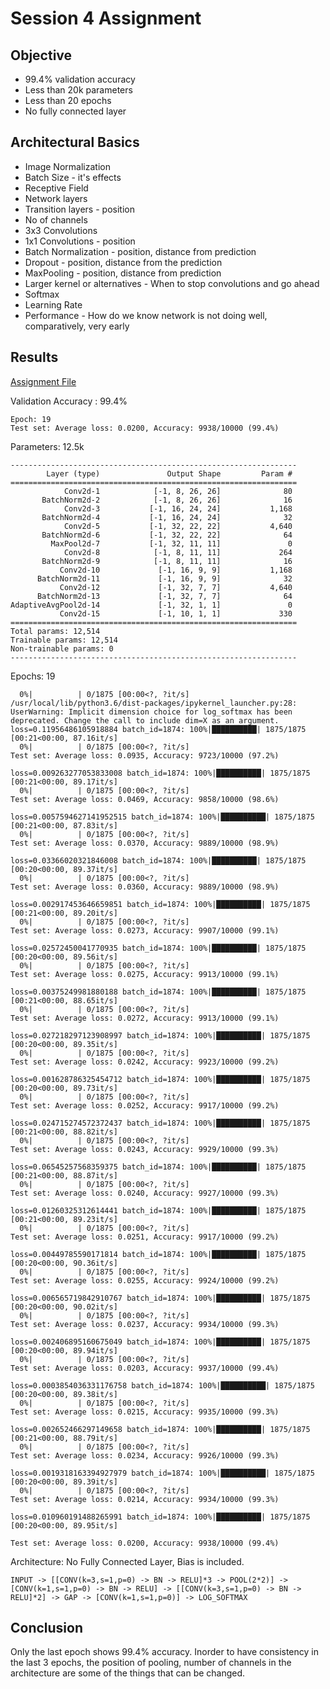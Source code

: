 # Session 4 Assignment

## Objective

* 99.4% validation accuracy
* Less than 20k parameters
* Less than 20 epochs
* No fully connected layer

##  Architectural Basics 

* Image Normalization
* Batch Size - it's effects
* Receptive Field
* Network layers 
* Transition layers - position
* No of channels
* 3x3 Convolutions
* 1x1 Convolutions - position
* Batch Normalization - position, distance from prediction
* Dropout - position, distance from the prediction
* MaxPooling - position, distance from prediction
* Larger kernel or alternatives - When to stop convolutions and go ahead
* Softmax
* Learning Rate
* Performance - How do we know network is not doing well, comparatively, very early

## Results

[Assignment File](https://github.com/sagarigrandhi/EVA4/blob/master/S4/Assignment_4.ipynb)

Validation Accuracy : 99.4%

```
Epoch: 19
Test set: Average loss: 0.0200, Accuracy: 9938/10000 (99.4%)
```

Parameters: 12.5k

```
----------------------------------------------------------------
        Layer (type)               Output Shape         Param #
================================================================
            Conv2d-1            [-1, 8, 26, 26]              80
       BatchNorm2d-2            [-1, 8, 26, 26]              16
            Conv2d-3           [-1, 16, 24, 24]           1,168
       BatchNorm2d-4           [-1, 16, 24, 24]              32
            Conv2d-5           [-1, 32, 22, 22]           4,640
       BatchNorm2d-6           [-1, 32, 22, 22]              64
         MaxPool2d-7           [-1, 32, 11, 11]               0
            Conv2d-8            [-1, 8, 11, 11]             264
       BatchNorm2d-9            [-1, 8, 11, 11]              16
           Conv2d-10             [-1, 16, 9, 9]           1,168
      BatchNorm2d-11             [-1, 16, 9, 9]              32
           Conv2d-12             [-1, 32, 7, 7]           4,640
      BatchNorm2d-13             [-1, 32, 7, 7]              64
AdaptiveAvgPool2d-14             [-1, 32, 1, 1]               0
           Conv2d-15             [-1, 10, 1, 1]             330
================================================================
Total params: 12,514
Trainable params: 12,514
Non-trainable params: 0
----------------------------------------------------------------
```

Epochs: 19

```
  0%|          | 0/1875 [00:00<?, ?it/s]
/usr/local/lib/python3.6/dist-packages/ipykernel_launcher.py:28: UserWarning: Implicit dimension choice for log_softmax has been deprecated. Change the call to include dim=X as an argument.
loss=0.11956486105918884 batch_id=1874: 100%|██████████| 1875/1875 [00:21<00:00, 87.16it/s]
  0%|          | 0/1875 [00:00<?, ?it/s]
Test set: Average loss: 0.0935, Accuracy: 9723/10000 (97.2%)

loss=0.009263277053833008 batch_id=1874: 100%|██████████| 1875/1875 [00:21<00:00, 89.17it/s]
  0%|          | 0/1875 [00:00<?, ?it/s]
Test set: Average loss: 0.0469, Accuracy: 9858/10000 (98.6%)

loss=0.0057594627141952515 batch_id=1874: 100%|██████████| 1875/1875 [00:21<00:00, 87.83it/s]
  0%|          | 0/1875 [00:00<?, ?it/s]
Test set: Average loss: 0.0370, Accuracy: 9889/10000 (98.9%)

loss=0.03366020321846008 batch_id=1874: 100%|██████████| 1875/1875 [00:20<00:00, 89.37it/s]
  0%|          | 0/1875 [00:00<?, ?it/s]
Test set: Average loss: 0.0360, Accuracy: 9889/10000 (98.9%)

loss=0.002917453646659851 batch_id=1874: 100%|██████████| 1875/1875 [00:21<00:00, 89.20it/s]
  0%|          | 0/1875 [00:00<?, ?it/s]
Test set: Average loss: 0.0273, Accuracy: 9907/10000 (99.1%)

loss=0.02572450041770935 batch_id=1874: 100%|██████████| 1875/1875 [00:20<00:00, 89.56it/s]
  0%|          | 0/1875 [00:00<?, ?it/s]
Test set: Average loss: 0.0275, Accuracy: 9913/10000 (99.1%)

loss=0.00375249981880188 batch_id=1874: 100%|██████████| 1875/1875 [00:21<00:00, 88.65it/s]
  0%|          | 0/1875 [00:00<?, ?it/s]
Test set: Average loss: 0.0272, Accuracy: 9913/10000 (99.1%)

loss=0.027218297123908997 batch_id=1874: 100%|██████████| 1875/1875 [00:20<00:00, 89.35it/s]
  0%|          | 0/1875 [00:00<?, ?it/s]
Test set: Average loss: 0.0242, Accuracy: 9923/10000 (99.2%)

loss=0.001628786325454712 batch_id=1874: 100%|██████████| 1875/1875 [00:20<00:00, 89.73it/s]
  0%|          | 0/1875 [00:00<?, ?it/s]
Test set: Average loss: 0.0252, Accuracy: 9917/10000 (99.2%)

loss=0.024715274572372437 batch_id=1874: 100%|██████████| 1875/1875 [00:21<00:00, 88.82it/s]
  0%|          | 0/1875 [00:00<?, ?it/s]
Test set: Average loss: 0.0243, Accuracy: 9929/10000 (99.3%)

loss=0.06545257568359375 batch_id=1874: 100%|██████████| 1875/1875 [00:21<00:00, 88.87it/s]
  0%|          | 0/1875 [00:00<?, ?it/s]
Test set: Average loss: 0.0240, Accuracy: 9927/10000 (99.3%)

loss=0.01260325312614441 batch_id=1874: 100%|██████████| 1875/1875 [00:21<00:00, 89.23it/s]
  0%|          | 0/1875 [00:00<?, ?it/s]
Test set: Average loss: 0.0251, Accuracy: 9917/10000 (99.2%)

loss=0.00449785590171814 batch_id=1874: 100%|██████████| 1875/1875 [00:20<00:00, 90.36it/s]
  0%|          | 0/1875 [00:00<?, ?it/s]
Test set: Average loss: 0.0255, Accuracy: 9924/10000 (99.2%)

loss=0.006565719842910767 batch_id=1874: 100%|██████████| 1875/1875 [00:20<00:00, 90.02it/s]
  0%|          | 0/1875 [00:00<?, ?it/s]
Test set: Average loss: 0.0237, Accuracy: 9934/10000 (99.3%)

loss=0.002406895160675049 batch_id=1874: 100%|██████████| 1875/1875 [00:20<00:00, 89.94it/s]
  0%|          | 0/1875 [00:00<?, ?it/s]
Test set: Average loss: 0.0203, Accuracy: 9937/10000 (99.4%)

loss=0.0003854036331176758 batch_id=1874: 100%|██████████| 1875/1875 [00:20<00:00, 89.38it/s]
  0%|          | 0/1875 [00:00<?, ?it/s]
Test set: Average loss: 0.0215, Accuracy: 9935/10000 (99.3%)

loss=0.002652466297149658 batch_id=1874: 100%|██████████| 1875/1875 [00:21<00:00, 88.79it/s]
  0%|          | 0/1875 [00:00<?, ?it/s]
Test set: Average loss: 0.0234, Accuracy: 9926/10000 (99.3%)

loss=0.0019318163394927979 batch_id=1874: 100%|██████████| 1875/1875 [00:20<00:00, 89.39it/s]
  0%|          | 0/1875 [00:00<?, ?it/s]
Test set: Average loss: 0.0214, Accuracy: 9934/10000 (99.3%)

loss=0.010960191488265991 batch_id=1874: 100%|██████████| 1875/1875 [00:20<00:00, 89.95it/s]

Test set: Average loss: 0.0200, Accuracy: 9938/10000 (99.4%)
```
Architecture: No Fully Connected Layer, Bias is included. 

```
INPUT -> [[CONV(k=3,s=1,p=0) -> BN -> RELU]*3 -> POOL(2*2)] -> [CONV(k=1,s=1,p=0) -> BN -> RELU] -> [[CONV(k=3,s=1,p=0) -> BN -> RELU]*2] -> GAP -> [CONV(k=1,s=1,p=0)] -> LOG_SOFTMAX 
```

## Conclusion

Only the last epoch shows 99.4% accuracy. Inorder to have consistency in the last 3 epochs, the position of pooling, number of channels in the architecture are some of the things that can be changed. 
